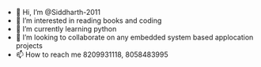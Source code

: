 - 👋 Hi, I’m @Siddharth-2011
- 👀 I’m interested in reading books and coding
- 🌱 I’m currently learning python
- 💞️ I’m looking to collaborate on any embedded system based applocation projects
- 📫 How to reach me 8209931118, 8058483995

<!---
Siddharth-2011/Siddharth-2011 is a ✨ special ✨ repository because its `README.md` (this file) appears on your GitHub profile.
You can click the Preview link to take a look at your changes.
--->
